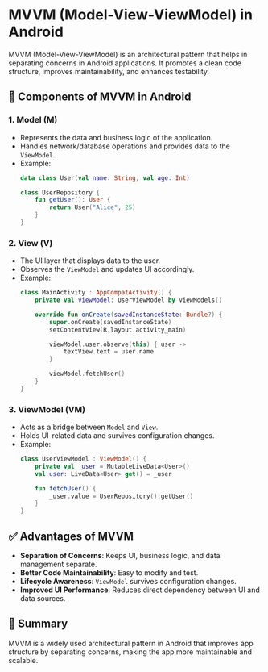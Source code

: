 # MVVM (Model-View-ViewModel) in Android

MVVM (Model-View-ViewModel) is an architectural pattern that helps in separating concerns in Android applications. It promotes a clean code structure, improves maintainability, and enhances testability.

## 📌 Components of MVVM in Android

### 1. Model (M)  
- Represents the data and business logic of the application.  
- Handles network/database operations and provides data to the `ViewModel`.  
- Example:
  ```kotlin
  data class User(val name: String, val age: Int)

  class UserRepository {
      fun getUser(): User {
          return User("Alice", 25)
      }
  }
  ```

### 2. View (V)  
- The UI layer that displays data to the user.  
- Observes the `ViewModel` and updates UI accordingly.  
- Example:
  ```kotlin
  class MainActivity : AppCompatActivity() {
      private val viewModel: UserViewModel by viewModels()

      override fun onCreate(savedInstanceState: Bundle?) {
          super.onCreate(savedInstanceState)
          setContentView(R.layout.activity_main)

          viewModel.user.observe(this) { user ->
              textView.text = user.name
          }

          viewModel.fetchUser()
      }
  }
  ```

### 3. ViewModel (VM)  
- Acts as a bridge between `Model` and `View`.  
- Holds UI-related data and survives configuration changes.  
- Example:
  ```kotlin
  class UserViewModel : ViewModel() {
      private val _user = MutableLiveData<User>()
      val user: LiveData<User> get() = _user

      fun fetchUser() {
          _user.value = UserRepository().getUser()
      }
  }
  ```

## ✅ Advantages of MVVM
- **Separation of Concerns**: Keeps UI, business logic, and data management separate.
- **Better Code Maintainability**: Easy to modify and test.
- **Lifecycle Awareness**: `ViewModel` survives configuration changes.
- **Improved UI Performance**: Reduces direct dependency between UI and data sources.

## 🚀 Summary
MVVM is a widely used architectural pattern in Android that improves app structure by separating concerns, making the app more maintainable and scalable.
